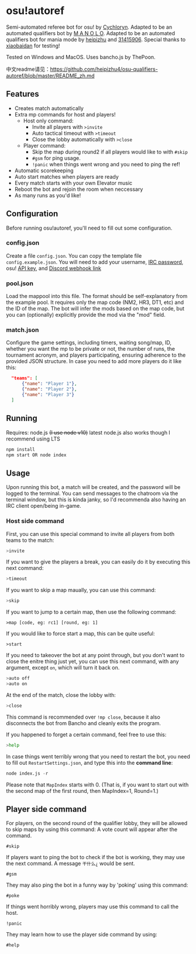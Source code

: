 # osu!autoref

Semi-automated referee bot for osu! by [Cychloryn](https://osu.ppy.sh/users/6921736). Adapted to be an automated qualifiers bot by [M A N O L O](https://osu.ppy.sh/users/12296128). Adapted to be an automated qualifiers bot for mania mode by [heipizhu](https://osu.ppy.sh/users/29319435) and [31415906](https://osu.ppy.sh/users/33138632).
Special thanks to [xiaobaidan](https://osu.ppy.sh/users/26795413) for testing!

Tested on Windows and MacOS.
Uses bancho.js by ThePoon.

中文readme请见：https://github.com/heipizhu4/osu-qualifiers-autoref/blob/master/README_zh.md

## Features
- Creates match automatically
- Extra mp commands for host and players!
  - Host only command:
    - Invite all players with `>invite`
    - Auto tactical timeout with `>timeout`
    - Close the lobby automatically with `>close`
  - Player command:
    - Skip the map during round2 if all players would like to with `#skip`
    - `#gsm` for ping usage.
    - `!panic` when things went wrong and you need to ping the ref!
- Automatic scorekeeping
- Auto start matches when players are ready
- Every match starts with your own Elevator music
- Reboot the bot and rejoin the room when neccessary
- As many runs as you'd like!
 
## Configuration
Before running osu!autoref, you'll need to fill out some configuration.

### config.json
Create a file `config.json`. You can copy the template file `config.example.json`. You will need to add your username, [IRC password](https://osu.ppy.sh/p/irc),  osu! [API key](https://osu.ppy.sh/p/api), and [Discord webhook link](https://support.discord.com/hc/en-us/articles/228383668-Intro-to-Webhooks)

### pool.json
Load the mappool into this file. The format should be self-explanatory from the example pool. It requires only the map code (NM2, HR3, DT1, etc) and the ID of the map. The bot will infer the mods based on the map code, but you can (optionally) explicitly provide the mod via the "mod" field.

### match.json
Configure the game settings, including timers, waiting song/map, ID, whether you want the mp to be private or not, the number of runs, the tournament acronym, and players participating, ensuring adherence to the provided JSON structure. 
In case you need to add more players do it like this:
```json
  "teams": [
      {"name": "Player 1"},
      {"name": "Player 2"},
      {"name": "Player 3"}
  ]
```
## Running
Requires: node.js ~~(I use node v10)~~ latest node.js also works though I recommend using LTS
```py
npm install
npm start OR node index
```

## Usage
Upon running this bot, a match will be created, and the password will be logged to the terminal. You can send messages to the chatroom via the terminal window, but this is kinda janky, so I'd recommenda also having an IRC client open/being in-game.

### Host side command
First, you can use this special command to invite all players from both teams to the match:
```py
>invite
```
If you want to give the players a break, you can easily do it by executing this next command:
```py
>timeout
```
If you want to skip a map maually, you can use this command:
```py
>skip
```
If you want to jump to a certain map, then use the following command:
```
>map [code, eg: rc1] [round, eg: 1]
```
If you would like to force start a map, this can be quite useful:
```
>start
```
If you need to takeover the bot at any point through, but you don't want to close the enitre thing just yet, you can use this next command, with any argument, except `on`, which will turn it back on.
```py
>auto off
>auto on
```
At the end of the match, close the lobby with:
```py
>close
```
This command is recommended over `!mp close`, because it also disconnects the bot from Bancho and cleanly exits the program.

If you happened to forget a certain command, feel free to use this:
```py
>help
```
In case things went terribly wrong that you need to restart the bot, you need to fill out `RestartSettings.json`, and type this into the **command line**:
```py
node index.js -r
```
Please note that `MapIndex` starts with 0. (That is, if you want to start out with the second map of the first round, then MapIndex=1, Round=1.)

## Player side command
For players, on the second round of the qualifier lobby, they will be allowed to skip maps by using this command: A vote count will appear after the command.
```
#skip
```

If players want to ping the bot to check if the bot is working, they may use the next command. A message `干什么¿` would be sent.
```
#gsm
```
They may also ping the bot in a funny way by 'poking' using this command:
```
#poke
```
If things went horribly wrong, players may use this command to call the host.
```
!panic
```

They may learn how to use the player side command by using:
```
#help
```
